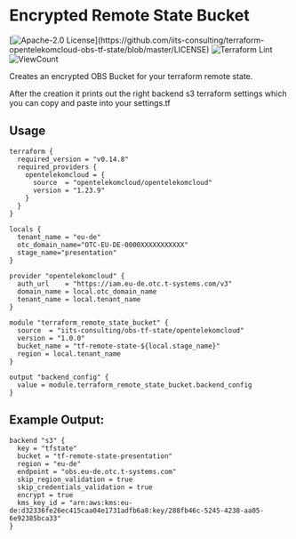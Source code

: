 # Encrypted Remote State Bucket

[![Apache-2.0 License](https://img.shields.io/badge/License-Apache%202.0-blue.svg?)](https://github.com/iits-consulting/terraform-opentelekomcloud-obs-tf-state/blob/master/LICENSE)
![Terraform Lint](https://github.com/iits-consulting/terraform-opentelekomcloud-obs-tf-state/workflows/terraform-lint/badge.svg)
![ViewCount](https://views.whatilearened.today/views/github/iits-consulting/terraform-opentelekomcloud-obs-tf-state.svg)


Creates an encrypted OBS Bucket for your terraform remote state.

After the creation it prints out the right backend s3 terraform settings which you can copy
and paste into your settings.tf

## Usage

```hcl
terraform {
  required_version = "v0.14.8"
  required_providers {
    opentelekomcloud = {
      source  = "opentelekomcloud/opentelekomcloud"
      version = "1.23.9"
    }
  }
}

locals {
  tenant_name = "eu-de"
  otc_domain_name="OTC-EU-DE-0000XXXXXXXXXXX"
  stage_name="presentation"
}

provider "opentelekomcloud" {
  auth_url    = "https://iam.eu-de.otc.t-systems.com/v3"
  domain_name = local.otc_domain_name
  tenant_name = local.tenant_name
}

module "terraform_remote_state_bucket" {
  source  = "iits-consulting/obs-tf-state/opentelekomcloud"
  version = "1.0.0"
  bucket_name = "tf-remote-state-${local.stage_name}"
  region = local.tenant_name
}

output "backend_config" {
  value = module.terraform_remote_state_bucket.backend_config
}
```

## Example Output:
```hcl
backend "s3" {
  key = "tfstate"
  bucket = "tf-remote-state-presentation"
  region = "eu-de"
  endpoint = "obs.eu-de.otc.t-systems.com"
  skip_region_validation = true
  skip_credentials_validation = true
  encrypt = true
  kms_key_id = "arn:aws:kms:eu-de:d32336fe26ec415caa04e1731adfb6a8:key/288fb46c-5245-4238-aa05-6e92385bca33"
}
```